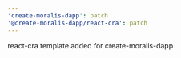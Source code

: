 ```yaml
---
'create-moralis-dapp': patch
'@create-moralis-dapp/react-cra': patch
---
```


react-cra template added for create-moralis-dapp
